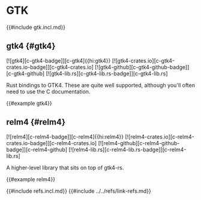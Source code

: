 # GTK

{{#include gtk.incl.md}}

## gtk4 {#gtk4}

[![gtk4][c-gtk4-badge]][c-gtk4]{{hi:gtk4}}
[![gtk4-crates.io][c-gtk4-crates.io-badge]][c-gtk4-crates.io]
[![gtk4-github][c-gtk4-github-badge]][c-gtk4-github]
[![gtk4-lib.rs][c-gtk4-lib.rs-badge]][c-gtk4-lib.rs]

Rust bindings to GTK4. These are quite well supported, although you'll often need to use the C documentation.

{{#example gtk4}}

## relm4 {#relm4}

[![relm4][c-relm4-badge]][c-relm4]{{hi:relm4}}
[![relm4-crates.io][c-relm4-crates.io-badge]][c-relm4-crates.io]
[![relm4-github][c-relm4-github-badge]][c-relm4-github]
[![relm4-lib.rs][c-relm4-lib.rs-badge]][c-relm4-lib.rs]

A higher-level library that sits on top of gtk4-rs.

{{#example relm4}}

{{#include refs.incl.md}}
{{#include ../../refs/link-refs.md}}

<div class="hidden">
</div>
